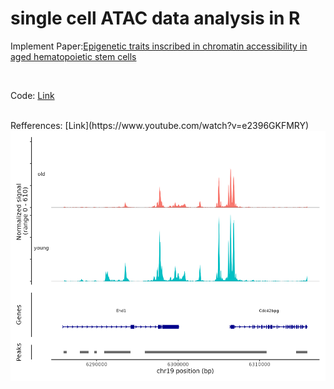 # single cell ATAC data analysis in R


Implement Paper:[Epigenetic traits inscribed in chromatin accessibility in aged hematopoietic stem cells](https://www.nature.com/articles/s41467-022-30440-2)

<br>

Code: [Link ](https://github.com/mariyagolchin/implementing-Epigenetic-traits-inscribed-in-chromatin-accessibility-in-aged-hematopoietic-stem-cells/blob/main/code_run_done/1-code.r)

<br>
Refferences: [Link](https://www.youtube.com/watch?v=e2396GKFMRY)


<br>
<img src="https://github.com/mariyagolchin/implementing-Epigenetic-traits-inscribed-in-chromatin-accessibility-in-aged-hematopoietic-stem-cells/blob/main/code_run_done/Plots/coverage_plot.png" width="600" height="400" alt="UMAP Plot">

